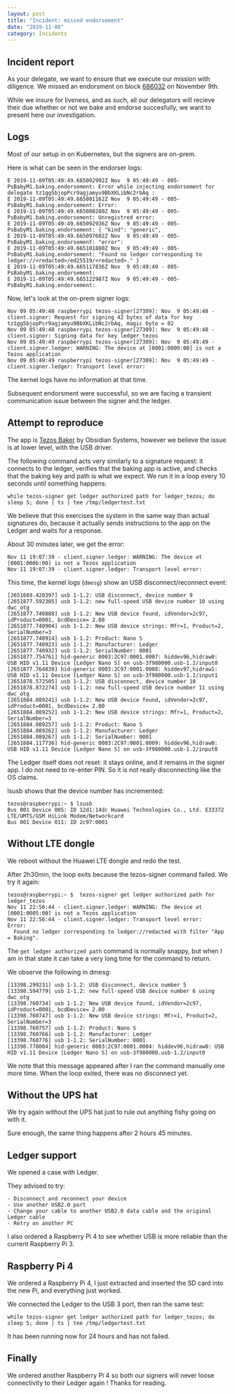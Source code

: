 ```yaml
---
layout: post
title: "Incident: missed endorsement"
date: "2019-11-08"
category: Incidents
---
```


## Incident report

As your delegate, we want to ensure that we execute our mission with diligence. We missed an endorsment on block [686032](https://tzstats.com/BLyvqwW8xQRHEHqcSiygfV3rjsbRoVhES9CwxMPKhUncXQ2rEgc) on November 9th.

While we insure for liveness, and as such, all our delegators will recieve their due whether or not we bake and endorse succesfully, we want to present here our investigation.

## Logs

Most of our setup in on Kubernetes, but the signers are on-prem.

Here is what can be seen in the endorser logs:

```
E 2019-11-09T05:49:49.665002992Z Nov  9 05:49:49 - 005-PsBabyM1.baking.endorsement: Error while injecting endorsement for delegate tz1gg5bjopPcr9agjamyu9BbXKLibNc2rbAq : 
E 2019-11-09T05:49:49.665081162Z Nov  9 05:49:49 - 005-PsBabyM1.baking.endorsement: Error:
E 2019-11-09T05:49:49.665088280Z Nov  9 05:49:49 - 005-PsBabyM1.baking.endorsement: Unregistred error:
E 2019-11-09T05:49:49.665092936Z Nov  9 05:49:49 - 005-PsBabyM1.baking.endorsement: { "kind": "generic",
E 2019-11-09T05:49:49.665097602Z Nov  9 05:49:49 - 005-PsBabyM1.baking.endorsement: "error":
E 2019-11-09T05:49:49.665101880Z Nov  9 05:49:49 - 005-PsBabyM1.baking.endorsement: "Found no ledger corresponding to ledger://<redacted>/ed25519/<redacted>." }
E 2019-11-09T05:49:49.665117836Z Nov  9 05:49:49 - 005-PsBabyM1.baking.endorsement: 
E 2019-11-09T05:49:49.665122987Z Nov  9 05:49:49 - 005-PsBabyM1.baking.endorsement: 
```

Now, let's look at the on-prem signer logs:

```
Nov 09 05:49:48 raspberrypi tezos-signer[27309]: Nov  9 05:49:48 - client.signer: Request for signing 42 bytes of data for key tz1gg5bjopPcr9agjamyu9BbXKLibNc2rbAq, magic byte = 02
Nov 09 05:49:48 raspberrypi tezos-signer[27309]: Nov  9 05:49:48 - client.signer: Signing data for key ledger_tezos
Nov 09 05:49:49 raspberrypi tezos-signer[27309]: Nov  9 05:49:49 - client.signer.ledger: WARNING: The device at [0001:0009:00] is not a Tezos application
Nov 09 05:49:49 raspberrypi tezos-signer[27309]: Nov  9 05:49:49 - client.signer.ledger: Transport level error:
```

The kernel logs have no information at that time.

Subsequent endorsment were successful, so we are facing a transient communication issue between the signer and the ledger.

## Attempt to reproduce

The app is [Tezos Baker](https://github.com/obsidiansystems/ledger-app-tezos) by Obsidian Systems, however we believe the issue is at lower level, with the USB driver.

The following command acts very similarly to a signature request: it connects to the ledger, verifies that the baking app is active, and checks that the baking key and path is what we expect. We run it in a loop every 10 seconds until something happens:

```
while tezos-signer get ledger authorized path for ledger_tezos; do sleep 5; done | ts | tee /tmp/ledgertest.txt
```

We believe that this exercises the system in the same way than actual signatures do, because it actually sends instructions to the app on the Ledger and waits for a response.

About 30 minutes later, we get the error:

```
Nov 11 19:07:39 - client.signer.ledger: WARNING: The device at [0001:000b:00] is not a Tezos application
Nov 11 19:07:39 - client.signer.ledger: Transport level error:
```

This time, the kernel logs (`dmesg`) show an USB disconnect/reconnect event:

```
[2651669.420397] usb 1-1.2: USB disconnect, device number 9
[2651877.592305] usb 1-1.2: new full-speed USB device number 10 using dwc_otg
[2651877.740888] usb 1-1.2: New USB device found, idVendor=2c97, idProduct=0001, bcdDevice= 2.00
[2651877.740904] usb 1-1.2: New USB device strings: Mfr=1, Product=2, SerialNumber=3
[2651877.740914] usb 1-1.2: Product: Nano S
[2651877.740923] usb 1-1.2: Manufacturer: Ledger
[2651877.740932] usb 1-1.2: SerialNumber: 0001
[2651877.754761] hid-generic 0003:2C97:0001.0007: hiddev96,hidraw0: USB HID v1.11 Device [Ledger Nano S] on usb-3f980000.usb-1.2/input0
[2651877.764838] hid-generic 0003:2C97:0001.0008: hiddev97,hidraw1: USB HID v1.11 Device [Ledger Nano S] on usb-3f980000.usb-1.2/input1
[2651878.572505] usb 1-1.2: USB disconnect, device number 10
[2651878.872274] usb 1-1.2: new full-speed USB device number 11 using dwc_otg
[2651884.089241] usb 1-1.2: New USB device found, idVendor=2c97, idProduct=0001, bcdDevice= 2.00
[2651884.089252] usb 1-1.2: New USB device strings: Mfr=1, Product=2, SerialNumber=3
[2651884.089257] usb 1-1.2: Product: Nano S
[2651884.089262] usb 1-1.2: Manufacturer: Ledger
[2651884.089267] usb 1-1.2: SerialNumber: 0001
[2651884.117736] hid-generic 0003:2C97:0001.0009: hiddev96,hidraw0: USB HID v1.11 Device [Ledger Nano S] on usb-3f980000.usb-1.2/input0
```

The Ledger itself does not reset: it stays online, and it remains in the signer app. I do not need to re-enter PIN. So it is not really disconnecting like the OS claims.

lsusb shows that the device number has incremented:

```
tezos@raspberrypi:~ $ lsusb
Bus 001 Device 005: ID 12d1:14dc Huawei Technologies Co., Ltd. E33372 LTE/UMTS/GSM HiLink Modem/Networkcard
Bus 001 Device 011: ID 2c97:0001
```

## Without LTE dongle

We reboot without the Huawei LTE dongle and redo the test.

After 2h30min, the loop exits because the tezos-signer command failed. We try it again:

```
tezos@raspberrypi:~ $  tezos-signer get ledger authorized path for ledger_tezos
Nov 11 22:56:44 - client.signer.ledger: WARNING: The device at [0001:0005:00] is not a Tezos application
Nov 11 22:56:44 - client.signer.ledger: Transport level error:
Error:
  Found no ledger corresponding to ledger://redacted with filter "App = Baking".
```

The `get ledger authorized path` command is normally snappy, but when I am in that state it can take a very long time for the command to return.

We observe the following in dmesg:

```
[13398.299231] usb 1-1.2: USB disconnect, device number 5
[13398.594779] usb 1-1.2: new full-speed USB device number 6 using dwc_otg
[13398.760734] usb 1-1.2: New USB device found, idVendor=2c97, idProduct=0001, bcdDevice= 2.00
[13398.760747] usb 1-1.2: New USB device strings: Mfr=1, Product=2, SerialNumber=3
[13398.760757] usb 1-1.2: Product: Nano S
[13398.760766] usb 1-1.2: Manufacturer: Ledger
[13398.760776] usb 1-1.2: SerialNumber: 0001
[13398.778004] hid-generic 0003:2C97:0001.0004: hiddev96,hidraw0: USB HID v1.11 Device [Ledger Nano S] on usb-3f980000.usb-1.2/input0
```

We note that this message appeared after I ran the command manually one more time. When the loop exited, there was no disconnect yet.

## Without the UPS hat

We try again without the UPS hat just to rule out anything fishy going on with it.

Sure enough, the same thing happens after 2 hours 45 minutes.

## Ledger support

We opened a case with Ledger.

They advised to try:

```
- Disconnect and reconnect your device
- Use another USB2.0 port
- Change your cable to another USB2.0 data cable and the original Ledger cable
- Retry on another PC
```

I also ordered a Raspberry Pi 4 to see whether USB is more reliable than the current Raspberry Pi 3.

## Raspberry Pi 4

We ordered a Raspberry Pi 4, I just extracted and inserted the SD card into the new Pi, and everything just worked.

We connected the Ledger to the USB 3 port, then ran the same test:

```
while tezos-signer get ledger authorized path for ledger_tezos; do sleep 5; done | ts | tee /tmp/ledgertest.txt
```

It has been running now for 24 hours and has not failed.

## Finally

We ordered another Raspberry Pi 4 so both our signers will never loose connectivity to their Ledger again ! Thanks for reading.
